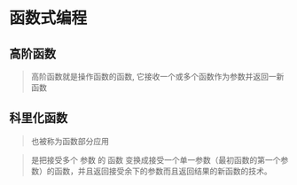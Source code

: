 # 函数式编程

## 高阶函数

> 高阶函数就是操作函数的函数, 它接收一个或多个函数作为参数并返回一新函数

## 科里化函数

> 也被称为函数部分应用

> 是把接受多个 参数 的 函数 变换成接受一个单一参数（最初函数的第一个参数）的函数，并且返回接受余下的参数而且返回结果的新函数的技术。
